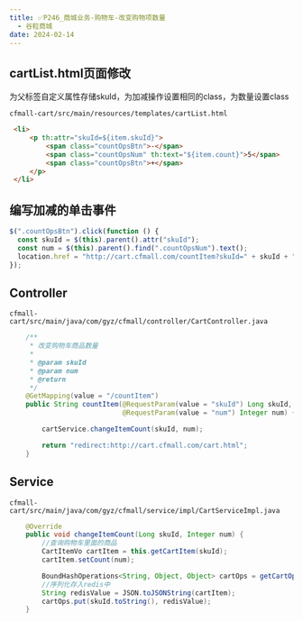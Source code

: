 ```yaml
---
title: ✅P246_商城业务-购物车-改变购物项数量
  - 谷粒商城
date: 2024-02-14
---
```


<!-- more -->

## cartList.html页面修改

为父标签自定义属性存储skuId，为加减操作设置相同的class，为数量设置class

`cfmall-cart/src/main/resources/templates/cartList.html`
```html
 <li>
     <p th:attr="skuId=${item.skuId}">
         <span class="countOpsBtn">-</span>
         <span class="countOpsNum" th:text="${item.count}">5</span>
         <span class="countOpsBtn">+</span>
     </p>
 </li>
```

## 编写加减的单击事件

```javascript
$(".countOpsBtn").click(function () {
  const skuId = $(this).parent().attr("skuId");
  const num = $(this).parent().find(".countOpsNum").text();
  location.href = "http://cart.cfmall.com/countItem?skuId=" + skuId + "&num=" + num;
});
```

## Controller

`cfmall-cart/src/main/java/com/gyz/cfmall/controller/CartController.java`

```java
    /**
     * 改变购物车商品数量
     *
     * @param skuId
     * @param num
     * @return
     */
    @GetMapping(value = "/countItem")
    public String countItem(@RequestParam(value = "skuId") Long skuId,
                            @RequestParam(value = "num") Integer num) {

        cartService.changeItemCount(skuId, num);

        return "redirect:http://cart.cfmall.com/cart.html";
    }
```

## Service

`cfmall-cart/src/main/java/com/gyz/cfmall/service/impl/CartServiceImpl.java`
```java
    @Override
    public void changeItemCount(Long skuId, Integer num) {
        //查询购物车里面的商品
        CartItemVo cartItem = this.getCartItem(skuId);
        cartItem.setCount(num);

        BoundHashOperations<String, Object, Object> cartOps = getCartOpts();
        //序列化存入redis中
        String redisValue = JSON.toJSONString(cartItem);
        cartOps.put(skuId.toString(), redisValue);
    }
```
